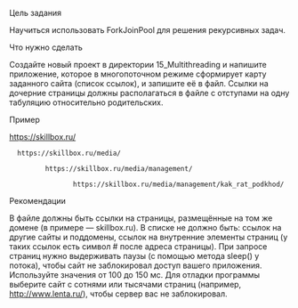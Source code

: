 Цель задания

Научиться использовать ForkJoinPool для решения рекурсивных задач.

Что нужно сделать

Создайте новый проект в директории 15_Multithreading и напишите приложение, которое в многопоточном режиме сформирует карту заданного сайта (список ссылок), и запишите её в файл. Ссылки на дочерние страницы должны располагаться в файле с отступами на одну табуляцию относительно родительских. 

Пример

https://skillbox.ru/

      https://skillbox.ru/media/

             https://skillbox.ru/media/management/

                    https://skillbox.ru/media/management/kak_rat_podkhod/



Рекомендации

В файле должны быть ссылки на страницы, размещённые на том же домене (в примере — skillbox.ru). В списке не должно быть: 
ссылок на другие сайты и поддомены,
ссылок на внутренние элементы страниц (у таких ссылок есть символ # после адреса страницы).
При запросе страниц нужно выдерживать паузы (с помощью метода sleep() у потока), чтобы сайт не заблокировал доступ вашего приложения. Используйте значения от 100 до 150 мс.
Для отладки программы выберите сайт с сотнями или тысячами страниц (например, http://www.lenta.ru/), чтобы сервер вас не заблокировал.